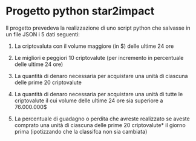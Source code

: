 # Progetto python star2impact

Il progetto prevedeva la realizzazione di uno script python che salvasse in un file JSON i 5 dati seguenti:

1) La criptovaluta con il volume maggiore (in $) delle ultime 24 ore

2) Le migliori e peggiori 10 criptovalute (per incremento in percentuale delle ultime 24 ore)

3) La quantità di denaro necessaria per acquistare una unità di ciascuna delle prime 20 criptovalute

4) La quantità di denaro necessaria per acquistare una unità di tutte le criptovalute il cui volume delle ultime 24 ore sia superiore a 76.000.000$

5) La percentuale di guadagno o perdita che avreste realizzato se aveste comprato una unità di ciascuna delle prime 20 criptovalute* il giorno prima (ipotizzando che la classifca non sia cambiata)
